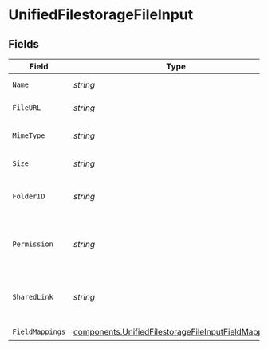 # UnifiedFilestorageFileInput


## Fields

| Field                                                                                                                      | Type                                                                                                                       | Required                                                                                                                   | Description                                                                                                                |
| -------------------------------------------------------------------------------------------------------------------------- | -------------------------------------------------------------------------------------------------------------------------- | -------------------------------------------------------------------------------------------------------------------------- | -------------------------------------------------------------------------------------------------------------------------- |
| `Name`                                                                                                                     | *string*                                                                                                                   | :heavy_check_mark:                                                                                                         | The name of the file                                                                                                       |
| `FileURL`                                                                                                                  | *string*                                                                                                                   | :heavy_check_mark:                                                                                                         | The url of the file                                                                                                        |
| `MimeType`                                                                                                                 | *string*                                                                                                                   | :heavy_check_mark:                                                                                                         | The mime type of the file                                                                                                  |
| `Size`                                                                                                                     | *string*                                                                                                                   | :heavy_check_mark:                                                                                                         | The size of the file                                                                                                       |
| `FolderID`                                                                                                                 | *string*                                                                                                                   | :heavy_check_mark:                                                                                                         | The UUID of the folder tied to the file                                                                                    |
| `Permission`                                                                                                               | *string*                                                                                                                   | :heavy_check_mark:                                                                                                         | The UUID of the permission tied to the file                                                                                |
| `SharedLink`                                                                                                               | *string*                                                                                                                   | :heavy_check_mark:                                                                                                         | The UUID of the shared link tied to the file                                                                               |
| `FieldMappings`                                                                                                            | [components.UnifiedFilestorageFileInputFieldMappings](../../models/components/unifiedfilestoragefileinputfieldmappings.md) | :heavy_check_mark:                                                                                                         | N/A                                                                                                                        |